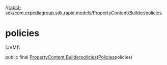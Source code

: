 //[rapid-sdk](../../../../index.md)/[com.expediagroup.sdk.rapid.models](../../index.md)/[PropertyContent](../index.md)/[Builder](index.md)/[policies](policies.md)

# policies

[JVM]\

public final [PropertyContent.Builder](index.md)[policies](policies.md)([Policies](../../-policies/index.md)policies)
